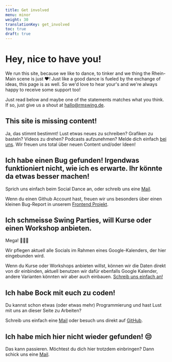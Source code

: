 ```yaml
---
title: Get involved
menu: minor
weight: 30
translationKey: get_involved
toc: true
draft: true
---
```

# Hey, nice to have you!
We run this site, because we like to dance, to tinker and we thing the Rhein-Main scene is just ❤️! Just like a good dance is fueled by the exchange of ideas, this page is as well. So we'd love to hear your's and we're always happy to receive some support too!

Just read below and maybe one of the statements matches what you think. If so, just give us a shout at [hallo@rmswing.de](mailto:hallo@rmswing.de).

## This site is missing content!
Ja, das stimmt bestimmt! Lust etwas neues zu schreiben? Grafiken zu basteln? Videos zu drehen? Podcasts aufzunehmen? Melde dich einfach [bei uns](mailto:hallo@rmswing.de). Wir freuen uns total über neuen Content und/oder Ideen!

## Ich habe einen Bug gefunden! Irgendwas funktioniert nicht, wie ich es erwarte. Ihr könnte da etwas besser machen!
Sprich uns einfach beim Social Dance an, oder schreib uns eine [Mail](mailto:hallo@rmswing.de).

Wenn du einen Github Account hast, freuen wir uns besonders über einen kleinen Bug-Report in unserem [Frontend Projekt](https://github.com/rhein-main-swingtime/frontend-hugo).

## Ich schmeisse Swing Parties, will Kurse oder einen Workshop anbieten.
Mega! 🚀🙌🤩

Wir pflegen aktuell alle Socials im Rahmen eines Google-Kalenders, der hier eingebunden wird.

Wenn du Kurse oder Workshops anbieten willst, können wir die Daten direkt von dir einbinden, aktuell benutzen wir dafür ebenfalls Google Kalender, andere Varianten könnten wir aber auch einbauen. [Schreib uns einfach an!](mailto:hallo@rmswing.de)

## Ich habe Bock mit euch zu coden!
Du kannst schon etwas (oder etwas mehr) Programmierung und hast Lust mit uns an dieser Seite zu Arbeiten?

Schreib uns einfach eine [Mail](mailto:hallo@rmswing.de) oder besuch uns direkt auf [GitHub](https://github.com/rhein-main-swingtime).

## Ich habe mich hier nicht wieder gefunden! 😒
Das kann passieren. Möchtest du dich hier trotzdem einbringen? Dann schick uns eine [Mail](mailto:hallo@rmswing.de).